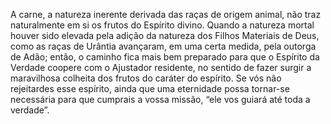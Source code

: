 ﻿A carne, a natureza inerente derivada das raças de origem animal, não traz naturalmente em si os frutos do Espírito divino. Quando a natureza mortal houver sido elevada pela adição da natureza dos Filhos Materiais de Deus, como as raças de Urântia avançaram, em uma certa medida, pela outorga de Adão; então, o caminho fica mais bem preparado para que o Espírito da Verdade coopere com o Ajustador residente, no sentido de fazer surgir a maravilhosa colheita dos frutos do caráter do espírito. Se vós não rejeitardes esse espírito, ainda que uma eternidade possa tornar-se necessária para que cumprais a vossa missão, “ele vos guiará até toda a verdade”.